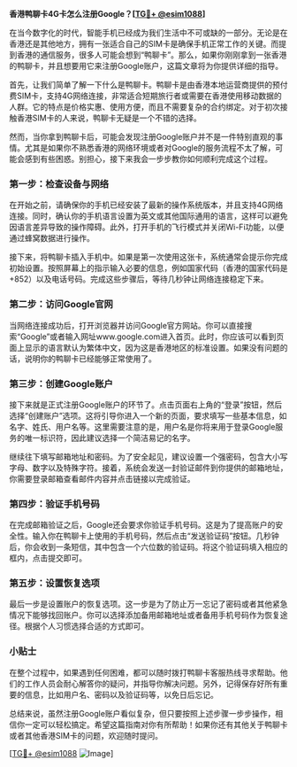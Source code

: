 **香港鸭聊卡4G卡怎么注册Google？[[TG💪+ @esim1088](https://t.me/s/esim1088)]**

在当今数字化的时代，智能手机已经成为我们生活中不可或缺的一部分。无论是在香港还是其他地方，拥有一张适合自己的SIM卡是确保手机正常工作的关键。而提到香港的通信服务，很多人可能会想到“鸭聊卡”。那么，如果你刚刚拿到一张香港的鸭聊卡，并且想要用它来注册Google账户，这篇文章将为你提供详细的指导。

首先，让我们简单了解一下什么是鸭聊卡。鸭聊卡是由香港本地运营商提供的预付费SIM卡，支持4G网络连接，非常适合短期旅行者或需要在香港使用移动数据的人群。它的特点是价格实惠、使用方便，而且不需要复杂的合约绑定。对于初次接触香港SIM卡的人来说，鸭聊卡无疑是一个不错的选择。

然而，当你拿到鸭聊卡后，可能会发现注册Google账户并不是一件特别直观的事情。尤其是如果你不熟悉香港的网络环境或者对Google的服务流程不太了解，可能会感到有些困惑。别担心，接下来我会一步步教你如何顺利完成这个过程。

### 第一步：检查设备与网络

在开始之前，请确保你的手机已经安装了最新的操作系统版本，并且支持4G网络连接。同时，确认你的手机语言设置为英文或其他国际通用的语言，这样可以避免因语言差异导致的操作障碍。此外，打开手机的飞行模式并关闭Wi-Fi功能，以便通过蜂窝数据进行操作。

接下来，将鸭聊卡插入手机中。如果是第一次使用这张卡，系统通常会提示你完成初始设置。按照屏幕上的指示输入必要的信息，例如国家代码（香港的国家代码是+852）以及电话号码。完成这些步骤后，等待几秒钟让网络连接稳定下来。

### 第二步：访问Google官网

当网络连接成功后，打开浏览器并访问Google官方网站。你可以直接搜索“Google”或者输入网址www.google.com进入首页。此时，你应该可以看到页面上显示的语言默认为繁体中文，因为这是香港地区的标准设置。如果没有问题的话，说明你的鸭聊卡已经能够正常使用了。

### 第三步：创建Google账户

接下来就是正式注册Google账户的环节了。点击页面右上角的“登录”按钮，然后选择“创建账户”选项。这将引导你进入一个新的页面，要求填写一些基本信息，如名字、姓氏、用户名等。这里需要注意的是，用户名是你将来用于登录Google服务的唯一标识符，因此建议选择一个简洁易记的名字。

继续往下填写邮箱地址和密码。为了安全起见，建议设置一个强密码，包含大小写字母、数字以及特殊字符。接着，系统会发送一封验证邮件到你提供的邮箱地址，你需要登录邮箱查看邮件内容并点击链接以完成验证。

### 第四步：验证手机号码

在完成邮箱验证之后，Google还会要求你验证手机号码。这是为了提高账户的安全性。输入你在鸭聊卡上使用的手机号码，然后点击“发送验证码”按钮。几秒钟后，你会收到一条短信，其中包含一个六位数的验证码。将这个验证码填入相应的框内，点击提交即可。

### 第五步：设置恢复选项

最后一步是设置账户的恢复选项。这一步是为了防止万一忘记了密码或者其他紧急情况下能够找回账户。你可以选择添加备用邮箱地址或者备用手机号码作为恢复途径。根据个人习惯选择合适的方式即可。

### 小贴士

在整个过程中，如果遇到任何困难，都可以随时拨打鸭聊卡客服热线寻求帮助。他们的工作人员会耐心解答你的疑问，并指导你解决问题。另外，记得保存好所有重要的信息，比如用户名、密码以及验证码等，以免日后忘记。

总结来说，虽然注册Google账户看似复杂，但只要按照上述步骤一步步操作，相信你一定可以轻松搞定。希望这篇指南对你有所帮助！如果你还有其他关于鸭聊卡或者其他香港SIM卡的问题，欢迎随时提问。

[[TG💪+ @esim1088](https://t.me/s/esim1088) ![Image](https://i.postimg.cc/4NQfJmqS/Snipaste-2025-05-13-00-14-12.png)]